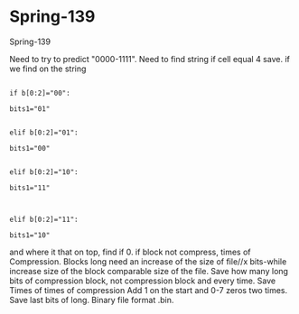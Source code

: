 # Spring-139
Spring-139

Need to try to predict "0000-1111". Need to find string if cell equal 4 save. if we find on the string 

                                                                                    if b[0:2]="00":	
                                                                                        bits1="01"

                                                                                    elif b[0:2]="01":	
                                                                                        bits1="00"
                                                                                    
                                                                                    elif b[0:2]="10":	
                                                                                        bits1="11"


                                                                                    elif b[0:2]="11":	
                                                                                        bits1="10"
                                                                                       
and where it that on top, find if 0. if block not compress, times of Compression. Blocks long need an increase of the size of file//x bits-while increase size of the block comparable size of the file. Save how many long bits of compression block, not compression block and every time. Save Times of times of compression Add 1 on the start and 0-7 zeros two times. Save last bits of long. Binary file format .bin.

